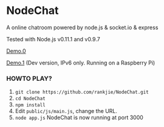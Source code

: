 NodeChat
========

A online chatroom powered by node.js &amp; socket.io &amp; express

Tested with Node.js v0.11.1 and v0.9.7

[Demo.0](http://hk.gfw.li:3000/)

[Demo.1](http://node.gfw.li)   (Dev version, IPv6 only. Running on a Raspberry Pi)


### HOWTO PLAY?

1. `git clone https://github.com/rankjie/NodeChat.git`
2. `cd NodeChat`
3. `npm install`
4. Edit `public/js/main.js`, change the URL.
5. `node app.js`  NodeChat is now running at port 3000